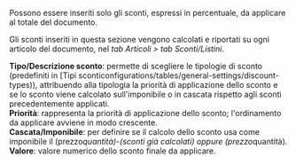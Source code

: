 Possono essere inseriti solo gli sconti, espressi in percentuale, da applicare al totale del documento.

Gli sconti inseriti in questa sezione vengono calcolati e riportati su ogni articolo del documento, nel *tab Articoli > tab Sconti/Listini*.

**Tipo/Descrizione sconto**: permette di scegliere le tipologie di sconto (predefiniti in [Tipi sconticonfigurations/tables/general-settings/discount-types)), attribuendo alla tipologia la priorità di applicazione dello sconto e se lo sconto viene calcolato sull'imponibile o in cascata rispetto agli sconti precedentemente applicati.  
**Priorità**: rappresenta la priorità di applicazione dello sconto; l'ordinamento da applicare avviene in modo crescente.  
**Cascata/Imponibile**: per definire se il calcolo dello sconto usa come imponibile il (prezzo*quantità)-(sconti già calcolati) oppure (prezzo*quantità).  
**Valore**: valore numerico dello sconto finale da applicare.  